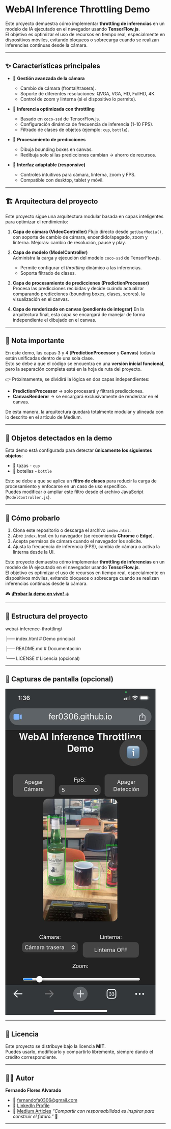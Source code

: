 # WebAI Inference Throttling Demo

Este proyecto demuestra cómo implementar **throttling de inferencias** en un modelo de IA ejecutado en el navegador usando **TensorFlow.js**.  
El objetivo es optimizar el uso de recursos en tiempo real, especialmente en dispositivos móviles, evitando bloqueos o sobrecarga cuando se realizan inferencias continuas desde la cámara.

---

## ✨ Características principales

- 📸 **Gestión avanzada de la cámara**  
  - Cambio de cámara (frontal/trasera).  
  - Soporte de diferentes resoluciones: QVGA, VGA, HD, FullHD, 4K.  
  - Control de zoom y linterna (si el dispositivo lo permite).  

- 🧠 **Inferencia optimizada con throttling**  
  - Basado en `coco-ssd` de TensorFlow.js.  
  - Configuración dinámica de frecuencia de inferencia (1–10 FPS).  
  - Filtrado de clases de objetos (ejemplo: `cup`, `bottle`).  

- 🎨 **Procesamiento de predicciones**  
  - Dibuja bounding boxes en canvas.  
  - Redibuja solo si las predicciones cambian → ahorro de recursos.  

- 📱 **Interfaz adaptable (responsive)**  
  - Controles intuitivos para cámara, linterna, zoom y FPS.  
  - Compatible con desktop, tablet y móvil.  

---

## 🏗️ Arquitectura del proyecto

Este proyecto sigue una arquitectura modular basada en capas inteligentes para optimizar el rendimiento:

1. **Capa de cámara (VideoController)**
   Flujo directo desde `getUserMedia()`, con soporte de cambio de cámara, encendido/apagado, zoom y linterna.
   Mejoras: cambio de resolución, pause y play.

2. **Capa de modelo (ModelController)**  
   Administra la carga y ejecución del modelo `coco-ssd` de TensorFlow.js.  
   - Permite configurar el *throttling* dinámico a las inferencias.  
   - Soporta filtrado de clases.

3. **Capa de procesamiento de predicciones (PredictionProcessor)**
   Procesa las predicciones recibidas y decide cuándo actualizar comparando predicciones (bounding boxes, clases, scores).
   la visualización en el canvas.   

4. **Capa de renderizado en canvas (pendiente de integrar)**
   En la arquitectura final, esta capa se encargará de manejar de forma independiente el dibujado en el canvas.  

---

## 🔔 Nota importante

En este demo, las capas 3 y 4 (**PredictionProcessor** y **Canvas**) todavía están unificadas dentro de una sola clase.  
Esto se debe a que el código se encuentra en una **versión inicial funcional**, pero la separación completa está en la hoja de ruta del proyecto.  

👉 Próximamente, se dividirá la lógica en dos capas independientes:  
- **PredictionProcessor** → solo procesará y filtrará predicciones.  
- **CanvasRenderer** → se encargará exclusivamente de renderizar en el canvas.  

De esta manera, la arquitectura quedará totalmente modular y alineada con lo descrito en el artículo de Medium.

---

## 🧪 Objetos detectados en la demo

Esta demo está configurada para detectar **únicamente los siguientes objetos**:

- 🥤 tazas - `cup`
- 🍼 botellas - `bottle`

Esto se debe a que se aplica un **filtro de clases** para reducir la carga de procesamiento y enfocarse en un caso de uso específico.  
Puedes modificar o ampliar este filtro desde el archivo JavaScript (`ModelController.js`).

---

## 🚀 Cómo probarlo

1. Clona este repositorio o descarga el archivo `index.html`.  
2. Abre `index.html` en tu navegador (se recomienda **Chrome** o **Edge**).  
3. Acepta permisos de cámara cuando el navegador los solicite.  
4. Ajusta la frecuencia de inferencia (FPS), cambia de cámara o activa la linterna desde la UI.  

Este proyecto demuestra cómo implementar **throttling de inferencias** en un modelo de IA ejecutado en el navegador usando **TensorFlow.js**.  
El objetivo es optimizar el uso de recursos en tiempo real, especialmente en dispositivos móviles, evitando bloqueos o sobrecarga cuando se realizan inferencias continuas desde la cámara.

🎮 **[¡Probar la demo en vivo! →](https://fer0306.github.io/fernandofa0306/proyectos/1-webai-inference-throttling/index.html)**

---

## 📂 Estructura del proyecto

webai-inference-throttling/

├── index.html # Demo principal

├── README.md # Documentación

└── LICENSE # Licencia (opcional)


---

## 📸 Capturas de pantalla (opcional)

![Limitación de inferencia en WebAI](assets/webai-inference-throttling.jpeg)

---

## 📝 Licencia

Este proyecto se distribuye bajo la licencia **MIT**.  
Puedes usarlo, modificarlo y compartirlo libremente, siempre dando el crédito correspondiente.  

---

## 👨‍💻 Autor

**Fernando Flores Alvarado**  
- 📧 fernandofa0306@gmail.com  
- 💼 [LinkedIn Profile](https://www.linkedin.com/in/fernando-flores-alvarado-2786b21b8/)  
- 🔗 [Medium Articles](https://medium.com/@fernandofa0306)
*“Compartir con responsabilidad es inspirar para construir el futuro.”* 🚀


---


